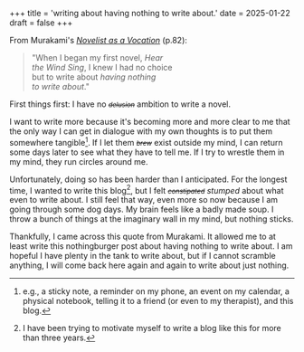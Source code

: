+++
title = 'writing about having nothing to write about.'
date = 2025-01-22
draft = false
+++

From Murakami's [*Novelist as a Vocation*](https://www.penguinrandomhouse.com/books/547926/novelist-as-a-vocation-by-haruki-murakami/) (p.82):

> "When I began my first novel, *Hear  
the Wind Sing*, I knew I had no choice  
but to write about *having nothing  
to write about*."

First things first: I have no <small>*~~delusion~~*</small> ambition to write a novel. 

I want to write more because it's becoming more and more clear to me that the only way I can get in dialogue with my own thoughts is to put them somewhere tangible[^1]. If I let them <small>*~~brew~~*</small> exist outside my mind, I can return some days later to see what they have to tell me. If I try to wrestle them in my mind, they run circles around me.

Unfortunately, doing so has been harder than I anticipated. For the longest time, I wanted to write this blog[^2], but I felt <small>*~~constipated~~*</small> *stumped* about what even to write about. I still feel that way, even more so now because I am going through some dog days. My brain feels like a badly made soup. I throw a bunch of things at the imaginary wall in my mind, but nothing sticks. 

Thankfully, I came across this quote from Murakami. It allowed me to at least write this nothingburger post about having nothing to write about. I am hopeful I have plenty in the tank to write about, but if I cannot scramble anything, I will come back here again and again to write about just nothing.



[^1]: e.g., a sticky note,  a reminder on my phone, an event on my calendar, a physical notebook, telling it to a friend (or even to my therapist), and this blog.

[^2]: I have been trying to motivate myself to write a blog like this for more than three years.
